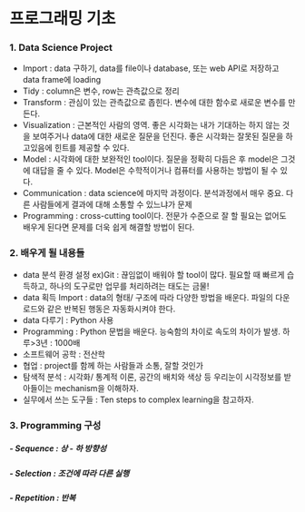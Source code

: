 # 프로그래밍 기초
### 1. Data Science Project
- Import : data 구하기, data를 file이나 database, 또는 web API로 저장하고 data frame에 loading
- Tidy : column은 변수, row는 관측값으로 정리
- Transform : 관심이 있는 관측값으로 좁힌다. 변수에 대한 함수로 새로운 변수를 만든다.
- Visualization : 근본적인 사람의 영역. 좋은 시각화는 내가 기대하는 하지 않는 것을 보여주거나 data에 대한 새로운 질문을 던진다. 좋은 시각화는 잘못된 질문을 하고있음에 힌트를 제공할 수 있다.
- Model : 시각화에 대한 보완적인 tool이다. 질문을 정확히 다듬은 후 model은 그것에 대답을 줄 수 있다. Model은 수학적이거나 컴퓨터를 사용하는 방법이 될 수 있다.
- Communication : data science에 마지막 과정이다. 분석과정에서 매우 중요. 다른 사람들에게 결과에 대해 소통할 수 있느냐가 문제
- Programming : cross-cutting tool이다. 전문가 수준으로 잘 할 필요는 없어도 배우게 된다면 문제를 더욱 쉽게 해결할 방법이 된다.
### 2. 배우게 될 내용들
- data 분석 환경 설정 ex)Git : 끊임없이 배워야 할 tool이 많다. 
 필요할 때 빠르게 습득하고, 하나의 도구로만 업무를 처리하려는 태도는 금물!
 - data 획득 Import : data의 형태/ 구조에 따라 다양한 방법을 배운다. 파일의 다운로드와 같은 반복된 행동은 자동화시켜야 한다.
 - data 다루기 : Python 사용
 - Programming : Python 문법을 배운다. 능숙함의 차이로 속도의 차이가 발생. 하루>3년 : 1000배
 - 소프트웨어 공학 : 전산학
 - 협업 : project를 함께 하는 사람들과 소통, 잘할 것인가
 - 탐색적 분석 : 시각화/ 통계적 이론, 공간의 배치와 색상 등 우리눈이 시각정보를 받아들이는 mechanism을 이해하자.
 - 실무에서 쓰는 도구들 : Ten steps to complex learning을 참고하자.
### 3. Programming 구성
##### - Sequence : 상 - 하 방향성
##### - Selection : 조건에 따라 다른 실행
##### - Repetition : 반복
